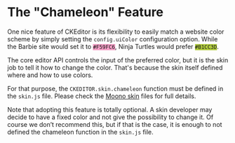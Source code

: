 <!--
Copyright (c) 2003-2014, CKSource - Frederico Knabben. All rights reserved.
For licensing, see LICENSE.md.
-->

# The "Chameleon" Feature

One nice feature of CKEditor is its flexibility to easily match a website color
scheme by simply setting the <code>config.uiColor</code> configuration option.
While the Barbie site would set it to
<code style="background:#F59FC6">#F59FC6</code>, Ninja Turtles would prefer
<code style="background:#B1CC3D">#B1CC3D</code>.

The core editor API controls the input of the preferred color, but it is the
skin job to tell it how to change the color. That's because the skin itself
defined where and how to use colors.

For that purpose, the <code>CKEDITOR.skin.chameleon</code> function must be
defined in the <code>skin.js</code> file. Please check the
[Moono skin](#!/guide/skin_sdk_intro-section-2) files for full details.

Note that adopting this feature is totally optional. A skin developer may decide
to have a fixed color and not give the possibility to change it. Of course we
don’t recommend this, but if that is the case, it is enough to not defined the
chameleon function in the <code>skin.js</code> file.
